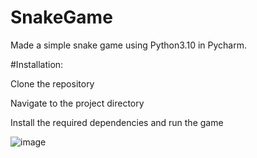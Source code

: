 # SnakeGame
Made a simple snake game using Python3.10 in Pycharm.

#Installation:

Clone the repository

Navigate to the project directory

Install the required dependencies and run the game

![image](https://github.com/Ronnit44/SnakeGame/assets/127775780/bb412223-cf1e-47e2-bc23-8267b5d81868)

